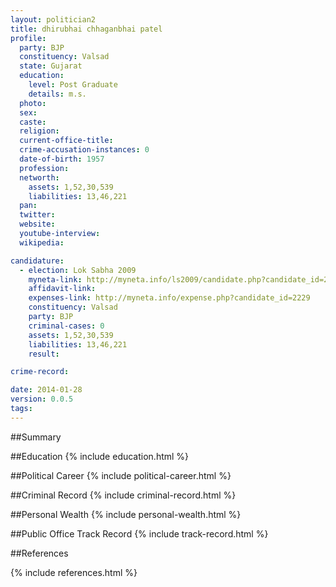 ```yaml
---
layout: politician2
title: dhirubhai chhaganbhai patel
profile: 
  party: BJP
  constituency: Valsad
  state: Gujarat
  education: 
    level: Post Graduate
    details: m.s.
  photo: 
  sex: 
  caste: 
  religion: 
  current-office-title: 
  crime-accusation-instances: 0
  date-of-birth: 1957
  profession: 
  networth: 
    assets: 1,52,30,539
    liabilities: 13,46,221
  pan: 
  twitter: 
  website: 
  youtube-interview: 
  wikipedia: 

candidature: 
  - election: Lok Sabha 2009
    myneta-link: http://myneta.info/ls2009/candidate.php?candidate_id=2229
    affidavit-link: 
    expenses-link: http://myneta.info/expense.php?candidate_id=2229
    constituency: Valsad 
    party: BJP
    criminal-cases: 0
    assets: 1,52,30,539
    liabilities: 13,46,221
    result:  

crime-record: 

date: 2014-01-28
version: 0.0.5
tags: 
---
```

##Summary


##Education
{% include education.html %}


##Political Career
{% include political-career.html %}


##Criminal Record
{% include criminal-record.html %}


##Personal Wealth
{% include personal-wealth.html %}


##Public Office Track Record
{% include track-record.html %}


##References


{% include references.html %}